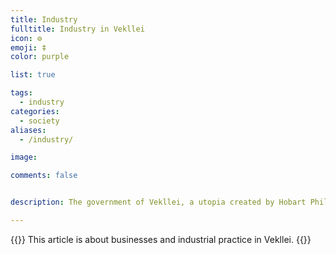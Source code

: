 ```yaml
---
title: Industry
fulltitle: Industry in Vekllei
icon: ⚙️
emoji: ‡
color: purple

list: true

tags: 
  - industry
categories:
  - society
aliases:
  - /industry/

image:

comments: false


description: The government of Vekllei, a utopia created by Hobart Phillips.

---
```

{{<note panel>}}
This article is about businesses and industrial practice in Vekllei.
{{</note>}}